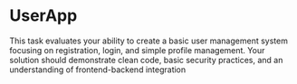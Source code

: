 # UserApp

This task evaluates your ability to create a basic user management system focusing on registration, login, and simple profile management. Your solution should demonstrate clean code, basic security practices, and an understanding of frontend-backend integration
